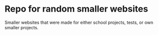 # Repo for random smaller websites

Smaller websites that were made for either school projects, tests, or own smaller projects.